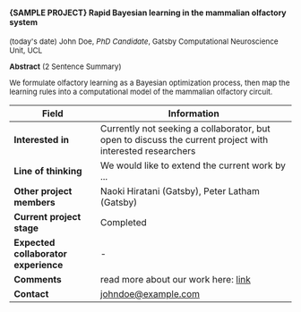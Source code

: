 <!-- Project Title-->
#### {SAMPLE PR0JECT} Rapid Bayesian learning in the mammalian olfactory system
<!-- Please do not change the font size-->
<font size="2"> 

<!-- Your Name and Affiliation-->
(today's date) John Doe, *PhD Candidate*, Gatsby Computational Neuroscience Unit, UCL

**Abstract** (2 Sentence Summary)
<p>

We formulate olfactory learning as a Bayesian optimization process, then map the learning rules into a computational model of the mammalian olfactory circuit.

</p>

<!-- Project Information Table-->
| Field | Information          |
| ------------- | ----------- |
| **Interested in**        |  Currently not seeking a collaborator, but open to discuss the current project with interested researchers  | <!-- e.g. Actively looking for collaborators, Not looking but open to collaborating, Discussing research and project results
| **Line of thinking** | We would like to extend the current work by ...| <!-- e.g. do you need help in some area? Broad direction of thinking, where to extend the work etc.
| **Other project members**  | Naoki Hiratani (Gatsby), Peter Latham (Gatsby)|
| **Current project stage**         |  Completed  | <!-- for e.g. Initial brainstorming and ideation phase, Just started, Middle, Almost Complete, Complete
| **Expected collaborator experience**         |  -  | <!-- (if applicable) for e.g. Bachelor's degree, Master's Degree, PhD Candidate, PhD holder, Research Scientist, etc.
| **Comments**         |  read more about our work here: [link](https://www.biorxiv.org/content/biorxiv/early/2019/07/18/706200.full.pdf)  | <!-- for e.g. Any additional points to be discussed
| **Contact**     |  johndoe@example.com  | <!-- Twitter, Email, etc.